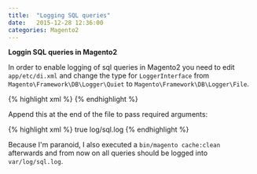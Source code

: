```yaml
---
title:  "Logging SQL queries"
date:   2015-12-28 12:36:00
categories: Magento2
---
```


**Loggin SQL queries in Magento2**

In order to enable logging of sql queries in Magento2 you need to edit ```app/etc/di.xml``` and
change the type for ```LoggerInterface``` from ```Magento\Framework\DB\Logger\Quiet``` to ```Magento\Framework\DB\Logger\File```.

{% highlight xml %}
<preference for="Magento\Framework\DB\LoggerInterface" type="Magento\Framework\DB\Logger\File"/>
{% endhighlight %}

Append this at the end of the file to pass required arguments:

{% highlight xml %}
<type name="Magento\Framework\DB\Logger\File">
    <arguments>
        <argument name="logAllQueries" xsi:type="boolean">true</argument>
        <argument name="debugFile" xsi:type="string">log/sql.log</argument>
    </arguments>
</type>
{% endhighlight %}

Because I'm paranoid, I also executed a ```bin/magento cache:clean``` afterwards and from now on all queries
should be logged into ```var/log/sql.log```.

